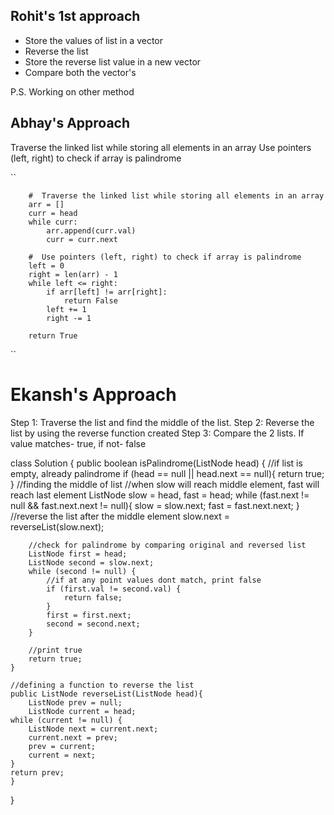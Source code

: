 ## Rohit's 1st approach
- Store the values of list in a vector
- Reverse the list
- Store the reverse list value in a new vector
- Compare both the vector's

P.S. Working on other method


## Abhay's Approach
  Traverse the linked list while storing all elements in an array
  Use pointers (left, right) to check if array is palindrome

  ``

        #  Traverse the linked list while storing all elements in an array
        arr = []
        curr = head
        while curr:
            arr.append(curr.val)
            curr = curr.next

        #  Use pointers (left, right) to check if array is palindrome
        left = 0
        right = len(arr) - 1
        while left <= right:
            if arr[left] != arr[right]:
                return False
            left += 1
            right -= 1

        return True
  ``
# Ekansh's Approach
Step 1: Traverse the list and find the middle of the list. 
Step 2: Reverse the list by using the reverse function created
Step 3: Compare the 2 lists. If value matches- true, if not- false

class Solution {
    public boolean isPalindrome(ListNode head) {
        //if list is empty, already palindrome
        if (head == null || head.next == null){
            return true;
        }
        //finding the middle of list
        //when slow will reach middle element, fast will reach last element
        ListNode slow = head, fast = head;
        while (fast.next != null && fast.next.next != null){
            slow = slow.next;
            fast = fast.next.next;
        }
        //reverse the list after the middle element
        slow.next = reverseList(slow.next);

        //check for palindrome by comparing original and reversed list
        ListNode first = head;
        ListNode second = slow.next;
        while (second != null) {
            //if at any point values dont match, print false
            if (first.val != second.val) {
                return false;
            }
            first = first.next;
            second = second.next;
        }

        //print true
        return true;
    }

    //defining a function to reverse the list
    public ListNode reverseList(ListNode head){
        ListNode prev = null;
        ListNode current = head;
    while (current != null) {
        ListNode next = current.next;
        current.next = prev;
        prev = current;
        current = next;
    }
    return prev;
    }
}
